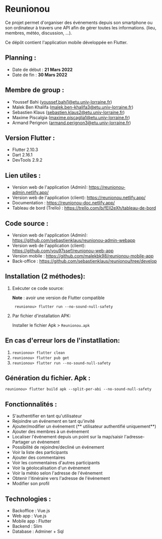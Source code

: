 # Reunionou
Ce projet permet d'organiser des événements depuis son smartphone ou son ordinateur à travers une API afin de gérer toutes les informations. (lieu, membres, météo, discussion, ...).


Ce dépôt contient l'application mobile développée en Flutter.

## Planning :
- Date de début : **21 Mars 2022**
- Date de fin : **30 Mars 2022**

## Membre de group :
- Youssef Bahi (youssef.bahi1@etu.univ-lorraine.fr)
- Malek Ben Khalifa (malek.ben-khalifa3@etu.univ-lorraine.fr)
- Sebastien Klaus (sebastien.klaus2@etu.univ-lorraine.fr)
- Maxime Piscalgia (maxime.piscaglia1@etu.univ-lorraine.fr)
- Armand Perignon (armand.perignon3@etu.univ-lorraine.fr)

## Version Flutter :
* Flutter 2.10.3
* Dart 2.16.1
* DevTools 2.9.2

## Lien utiles :
- Version web de l'application (Admin): https://reunionou-admin.netlify.app/
- Version web de l'application (client): https://reunionou.netlify.app/
- Documentation : https://reunionou-doc.netlify.app/
- Tableau de bord (Trello) : https://trello.com/b/fEIl2eXh/tableau-de-bord

## Code source :
- Version web de l'application (Admin): https://github.com/sebastienklaus/reunionou-admin-webapp
- Version web de l'application (client): https://github.com/you97ssef/reunionou-web-app
- Version mobile : https://github.com/malekbk98/reunionou-mobile-app
- Back-office : https://github.com/sebastienklaus/reunionou/tree/develop

## Installation (2 méthodes):

1) Exécuter ce code source:

     **Note** : avoir une version de Flutter compatible

    ``` reunionou> flutter run --no-sound-null-safety```

2) Par fichier d'installation APK:

    Installer le fichier Apk > `Reunionou.apk`

## En cas d'erreur lors de l'instatllation:
1) ``` reunionou> flutter clean ```
2) ``` reunionou> flutter pub get ```
3) ``` reunionou> flutter run --no-sound-null-safety ```

## Génération du fichier. Apk :
``` reunionou> flutter build apk --split-per-abi --no-sound-null-safety ```

## Fonctionnalités :
- S'authentifier en tant qu'utilisateur
- Rejoindre un événement en tant qu'invité
- Ajouter/modifier un événement (** utilisateur authentifié uniquement**)
- Ajouter des membres à un événement
- Localiser l'événement depuis un point sur la map/saisir l'adresse- Partager un événement
- Possibilité de rejoindre/decliné un événement
- Voir la liste des participants
- Ajouter des commentaires
- Voir les commentaires d'autres participants
- Voir la géolocalisation d'un événement
- Voir la météo selon l'adresse de l'événement
- Obtenir l'itinéraire vers l'adresse de l'événement
- Modifier son profil

## Technologies :
- Backoffice : Vue.js
- Web app : Vue.js
- Mobile app : Flutter
- Backend : Slim
- Database : Adminer + Sql